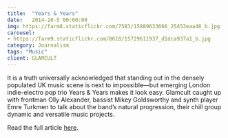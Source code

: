 ```yaml
---
title:  "Years & Years"
date:   2014-10-5 00:00:00
img: https://farm8.staticflickr.com/7583/15889633666_25453eaa48_b.jpg
carousel:
- https://farm9.staticflickr.com/8618/15729611937_d1dca937a1_b.jpg
category: Journalism
tags: "Music"
client: GLAMCULT
---
```

It is a truth universally acknowledged that standing out in the densely populated UK music scene is next to impossible—but emerging London indie-electro pop trio Years & Years makes it look easy. Glamcult caught up with frontman Olly Alexander, bassist Mikey Goldsworthy and synth player Emre Turkmen to talk about the band’s natural progression, their chill group dynamic and versatile music projects.


Read the full article [here](http://issuu.com/glamcult/docs/gc_editie_106_2014_56p_lowres_page/37?e=2655996%2F9559192).
